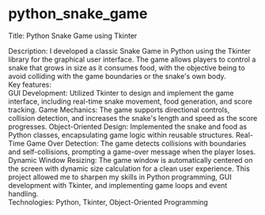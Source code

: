 # python_snake_game

Title: Python Snake Game using Tkinter<br>

Description: I developed a classic Snake Game in Python using the Tkinter library for the graphical user interface. The game allows players to control a snake that grows in size as it consumes food, with the objective being to avoid colliding with the game boundaries or the snake's own body.
<br>
Key features:
<br>
GUI Development: Utilized Tkinter to design and implement the game interface, including real-time snake movement, food generation, and score tracking.
Game Mechanics: The game supports directional controls, collision detection, and increases the snake's length and speed as the score progresses.
Object-Oriented Design: Implemented the snake and food as Python classes, encapsulating game logic within reusable structures.
Real-Time Game Over Detection: The game detects collisions with boundaries and self-collisions, prompting a game-over message when the player loses.
Dynamic Window Resizing: The game window is automatically centered on the screen with dynamic size calculation for a clean user experience.
This project allowed me to sharpen my skills in Python programming, GUI development with Tkinter, and implementing game loops and event handling.
<br>
Technologies: Python, Tkinter, Object-Oriented Programming

